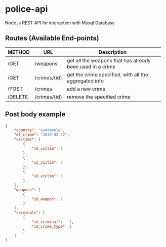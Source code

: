 # police-api
Node.js REST API for interaction with Mysql Database 

## Routes (Available End-points)
| METHOD        | URL           | Description |
| ------------- | ------------- | ----------- |
| /GET          | /weapons      | get all the weapons that has already been used in a crime              |
| /GET          | /crimes/{id}  | get the crime specified, with all the aggregated info|
| /POST         | /crimes       | add a new crime                                  |
| /DELETE       | /crimes/{id}  | remove the specified crime                       |

## Post body example

```json
{
    "country": "Guatemole",
    "dt_crime": "2019-02-22",
    "victims": [
        {
            "id_victim": 1
        },
        {
            "id_victim": 2
        },
        {
            "id_victim": 6
        }
    ],
    "weapons": [
        {
        	"id_weapon": 1
        }
    ],
    "criminals": [
        {
            "id_criminal":   1,
            "id_crime_type": 1
        }
    ]
}
```



